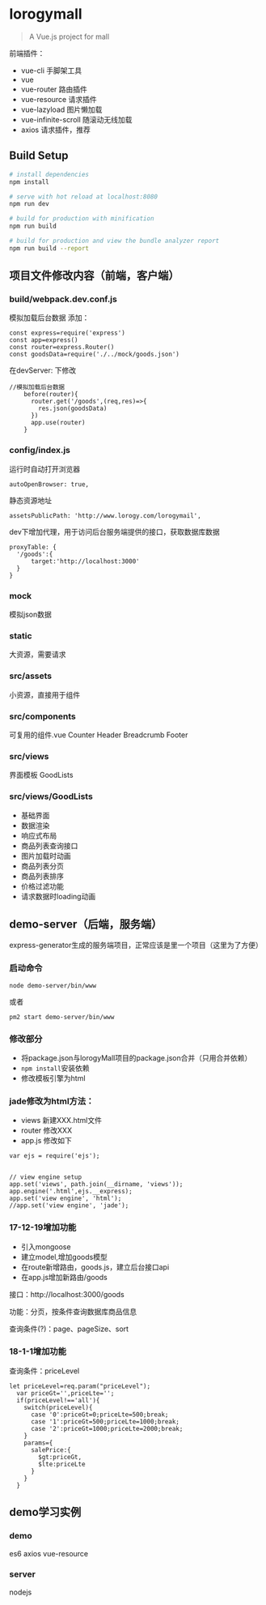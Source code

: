 # lorogymall

> A Vue.js project for mall

前端插件：

- vue-cli 手脚架工具
- vue 
- vue-router 路由插件
- vue-resource 请求插件
- vue-lazyload 图片懒加载
- vue-infinite-scroll 随滚动无线加载
- axios 请求插件，推荐

## Build Setup

``` bash
# install dependencies
npm install

# serve with hot reload at localhost:8080
npm run dev

# build for production with minification
npm run build

# build for production and view the bundle analyzer report
npm run build --report
```

## 项目文件修改内容（前端，客户端）
### build/webpack.dev.conf.js
模拟加载后台数据
添加：
```
const express=require('express')
const app=express()
const router=express.Router()
const goodsData=require('./../mock/goods.json')
```
在devServer: 下修改
```
//模拟加载后台数据
    before(router){
      router.get('/goods',(req,res)=>{
        res.json(goodsData)
      })
      app.use(router)
    }
```
### config/index.js
运行时自动打开浏览器
```
autoOpenBrowser: true,
```
静态资源地址
```
assetsPublicPath: 'http://www.lorogy.com/lorogymail',
```
dev下增加代理，用于访问后台服务端提供的接口，获取数据库数据
```
proxyTable: {
  '/goods':{
      target:'http://localhost:3000'
  }
}
```
### mock
模拟json数据
### static
大资源，需要请求
### src/assets
小资源，直接用于组件
### src/components
可复用的组件.vue
Counter Header Breadcrumb Footer
### src/views
界面模板
GoodLists

### src/views/GoodLists

- 基础界面
- 数据渲染
- 响应式布局
- 商品列表查询接口
- 图片加载时动画
- 商品列表分页
- 商品列表排序
- 价格过滤功能
- 请求数据时loading动画


## demo-server（后端，服务端）

express-generator生成的服务端项目，正常应该是里一个项目（这里为了方便）

### 启动命令
```
node demo-server/bin/www
```
或者
```
pm2 start demo-server/bin/www
```

### 修改部分

- 将package.json与lorogyMall项目的package.json合并（只用合并依赖）
- `npm install`安装依赖
- 修改模板引擎为html

### jade修改为html方法：

- views 新建XXX.html文件
- router 修改XXX
- app.js 修改如下

```
var ejs = require('ejs');


// view engine setup
app.set('views', path.join(__dirname, 'views'));
app.engine('.html',ejs.__express);
app.set('view engine', 'html');
//app.set('view engine', 'jade');
```

### 17-12-19增加功能
- 引入mongoose
- 建立model,增加goods模型
- 在route新增路由，goods.js，建立后台接口api
- 在app.js增加新路由/goods

接口：http://localhost:3000/goods

功能：分页，按条件查询数据库商品信息

查询条件(?)：page、pageSize、sort

### 18-1-1增加功能
查询条件：priceLevel

```
let priceLevel=req.param("priceLevel");
  var priceGt='',priceLte='';
  if(priceLevel!=='all'){
    switch(priceLevel){
      case '0':priceGt=0;priceLte=500;break;
      case '1':priceGt=500;priceLte=1000;break;
      case '2':priceGt=1000;priceLte=2000;break;
    }
    params={
      salePrice:{
        $gt:priceGt,
        $lte:priceLte
      }
    }
  }
  ```


## demo学习实例
### demo
es6 axios vue-resource
### server
nodejs